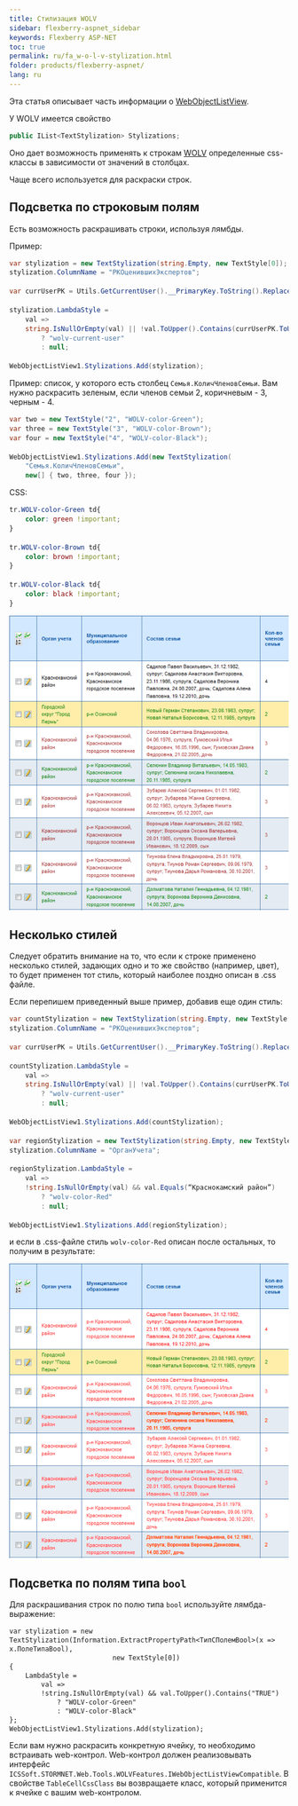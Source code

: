 ```yaml
---
title: Стилизация WOLV
sidebar: flexberry-aspnet_sidebar
keywords: Flexberry ASP-NET
toc: true
permalink: ru/fa_w-o-l-v-stylization.html
folder: products/flexberry-aspnet/
lang: ru
---
```

Эта статья описывает часть информации о [WebObjectListView](web-object-list-view.html).

У WOLV имеется свойство

```cs
public IList<TextStylization> Stylizations;
```

Оно дает возможность применять к строкам [WOLV](web-object-list-view.html) определенные css-классы в зависимости от значений в столбцах.

Чаще всего используется для раскраски строк.

## Подсветка по строковым полям

Есть возможность раскрашивать строки, используя лямбды.

Пример:

```cs
var stylization = new TextStylization(string.Empty, new TextStyle[0]);
stylization.ColumnName = "PKОценившихЭкспертов";

var currUserPK = Utils.GetCurrentUser().__PrimaryKey.ToString().Replace("{", string.Empty).Replace("}", string.Empty);

stylization.LambdaStyle =
    val =>
    string.IsNullOrEmpty(val) || !val.ToUpper().Contains(currUserPK.ToUpper())
        ? "wolv-current-user"
        : null;

WebObjectListView1.Stylizations.Add(stylization);
```

Пример: cписок, у которого есть столбец `Семья.КоличЧленовСемьи`. Вам нужно раскрасить зеленым, если членов семьи 2, коричневым - 3, черным - 4.

```cs
var two = new TextStyle("2", "WOLV-color-Green");
var three = new TextStyle("3", "WOLV-color-Brown");
var four = new TextStyle("4", "WOLV-color-Black");

WebObjectListView1.Stylizations.Add(new TextStylization(
    "Семья.КоличЧленовСемьи", 
    new[] { two, three, four });
```

CSS:

```css
tr.WOLV-color-Green td{
    color: green !important;
}

tr.WOLV-color-Brown td{
    color: brown !important;
}

tr.WOLV-color-Black td{
    color: black !important;
}
```

![](/images/pages/img/CaseberryWeb/wolv/Stylization.png)

## Несколько стилей
Следует обратить внимание на то, что если к строке применено несколько стилей, задающих одно и то же свойство (например, цвет), то будет применен тот стиль,
который наиболее поздно описан в .css файле.

Если перепишем приведенный выше пример, добавив еще один стиль:

```cs
var countStylization = new TextStylization(string.Empty, new TextStyle[0]);
stylization.ColumnName = "PKОценившихЭкспертов";

var currUserPK = Utils.GetCurrentUser().__PrimaryKey.ToString().Replace("{", string.Empty).Replace("}", string.Empty);

countStylization.LambdaStyle =
    val =>
    string.IsNullOrEmpty(val) || !val.ToUpper().Contains(currUserPK.ToUpper())
        ? "wolv-current-user"
        : null;

WebObjectListView1.Stylizations.Add(countStylization);

var regionStylization = new TextStylization(string.Empty, new TextStyle[0]);
stylization.ColumnName = "ОрганУчета";

regionStylization.LambdaStyle =
    val =>
    !string.IsNullOrEmpty(val) && val.Equals(“Краснокамский район”)
        ? "wolv-color-Red"
        : null;

WebObjectListView1.Stylizations.Add(regionStylization);
```

и если в .css-файле стиль `wolv-color-Red` описан после остальных, то получим в результате:

![](/images/pages/img/CaseberryWeb/wolv/Stylization1.png)

## Подсветка по полям типа `bool`
Для раскрашивания строк по полю типа `bool` используйте лямбда-выражение:

```
var stylization = new TextStylization(Information.ExtractPropertyPath<ТипСПолемBool>(x => x.ПолеТипаBool),
                          new TextStyle[0])
{
    LambdaStyle =
        val =>
        !string.IsNullOrEmpty(val) && val.ToUpper().Contains("TRUE")
            ? "WOLV-color-Green"
            : "WOLV-color-Black"
};
WebObjectListView1.Stylizations.Add(stylization);
```

Если вам нужно раскрасить конкретную ячейку, то необходимо встраивать web-контрол. Web-контрол должен реализовывать интерфейс
`ICSSoft.STORMNET.Web.Tools.WOLVFeatures.IWebObjectListViewCompatible`. В свойстве `TableCellCssClass` вы возвращаете класс, который применится к ячейке с
вашим web-контролом.

